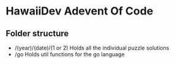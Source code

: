 # HawaiiDev Adevent Of Code

## Folder structure

- /(year)/(date)/(1 or 2)
  Holds all the individual puzzle solutions
- /go
  Holds util functions for the go language
